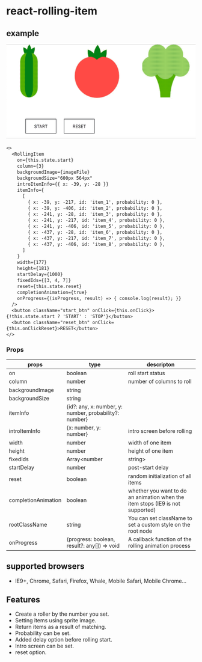 # react-rolling-item

## example

<img src="./public/ReactRollingItem_demo_gif.gif" width="600" height="250" />

```react
<>
  <RollingItem
    on={this.state.start}
    column={3}
    backgroundImage={imageFile}
    backgroundSize="600px 564px"
    introItemInfo={{ x: -39, y: -28 }}
    itemInfo={
      [
        { x: -39, y: -217, id: 'item_1', probability: 0 },
        { x: -39, y: -406, id: 'item_2', probability: 0 },
        { x: -241, y: -28, id: 'item_3', probability: 0 },
        { x: -241, y: -217, id: 'item_4', probability: 0 },
        { x: -241, y: -406, id: 'item_5', probability: 0 },
        { x: -437, y: -28, id: 'item_6', probability: 0 },
        { x: -437, y: -217, id: 'item_7', probability: 0 },
        { x: -437, y: -406, id: 'item_8', probability: 0 },
      ]
    }
    width={177}
    height={181}
    startDelay={1000}
    fixedIds={[3, 4, 7]}
    reset={this.state.reset}
    completionAnimation={true}
    onProgress={(isProgress, result) => { console.log(result); }}
  />
  <button className="start_btn" onClick={this.onClick}>{!this.state.start ? 'START' : 'STOP'}</button>
  <button className="reset_btn" onClick={this.onClickReset}>RESET</button>
</>
```

### Props

| props               | type                                                   | descripton                                                   |
| ------------------- | ------------------------------------------------------ | ------------------------------------------------------------ |
| on                  | boolean                                                | roll start status                                            |
| column              | number                                                 | number of columns to roll                                    |
| backgroundImage     | string                                                 |                                                              |
| backgroundSize      | string                                                 |                                                              |
| itemInfo            | {id?: any, x: number, y: number, probability?: number} |                                                              |
| introItemInfo       | {x: number, y: number}                                 | intro screen before rolling                                  |
| width               | number                                                 | width of one item                                            |
| height              | number                                                 | height of one item                                           |
| fixedIds            | Array<number | string>                                 | You can define the id that will be won in advance            |
| startDelay          | number                                                 | post-start delay                                             |
| reset               | boolean                                                | random initialization of all items                           |
| completionAnimation | boolean                                                | whether you want to do an animation when the item stops (IE9 is not supported) |
| rootClassName       | string                                                 | You can set className to set a custom style on the root node |
| onProgress          | (progress: boolean, result?: any[]) => void            | A callback function of the rolling animation process         |



## supported browsers

- IE9+, Chrome, Safari, Firefox, Whale, Mobile Safari, Mobile Chrome...

## Features

- Create a roller by the number you set.
- Setting items using sprite image.
- Return items as a result of matching.
- Probability can be set.
- Added delay option before rolling start.
- Intro screen can be set.
- reset option.
